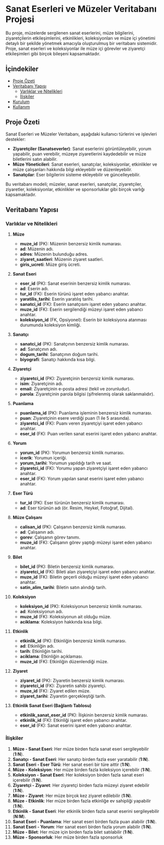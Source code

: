 # Sanat Eserleri ve Müzeler Veritabanı Projesi

Bu proje, müzelerde sergilenen sanat eserlerini, müze bilgilerini, ziyaretçilerin etkileşimlerini, etkinlikleri, koleksiyonları ve müze içi yönetimi detaylı bir şekilde yönetmek amacıyla oluşturulmuş bir veritabanı sistemidir. Proje, sanat eserleri ve koleksiyonlar ile müze içi görevler ve ziyaretçi etkileşimleri gibi birçok bileşeni kapsamaktadır.

## İçindekiler

- [Proje Özeti](#proje-özeti)
- [Veritabanı Yapısı](#veritabanı-yapısı)
  - [Varlıklar ve Nitelikleri](#varlıklar-ve-nitelikleri)
  - [İlişkiler](#ilişkiler)
- [Kurulum](#kurulum)
- [Kullanım](#kullanım)

## Proje Özeti

Sanat Eserleri ve Müzeler Veritabanı, aşağıdaki kullanıcı türlerini ve işlevleri destekler:

- **Ziyaretçiler (Sanatseverler)**: Sanat eserlerini görüntüleyebilir, yorum yapabilir, puan verebilir, müzeye ziyaretlerini kaydedebilir ve müze biletlerini satın alabilir.
- **Müze Yöneticileri**: Sanat eserleri, sanatçılar, koleksiyonlar, etkinlikler ve müze çalışanları hakkında bilgi ekleyebilir ve düzenleyebilir.
- **Sanatçılar**: Eser bilgilerini sisteme ekleyebilir ve güncelleyebilir.

Bu veritabanı modeli; müzeler, sanat eserleri, sanatçılar, ziyaretçiler, ziyaretler, koleksiyonlar, etkinlikler ve sponsorluklar gibi birçok varlığı kapsamaktadır.

## Veritabanı Yapısı

### Varlıklar ve Nitelikleri

1. **Müze**
   - **muze_id** (PK): Müzenin benzersiz kimlik numarası.
   - **ad**: Müzenin adı.
   - **adres**: Müzenin bulunduğu adres.
   - **ziyaret_saatleri**: Müzenin ziyaret saatleri.
   - **giris_ucreti**: Müze giriş ücreti.

2. **Sanat Eseri**
   - **eser_id** (PK): Sanat eserinin benzersiz kimlik numarası.
   - **ad**: Eserin adı.
   - **tur_id** (FK): Eserin türünü işaret eden yabancı anahtar.
   - **yaratilis_tarihi**: Eserin yaratılış tarihi.
   - **sanatci_id** (FK): Eserin sanatçısını işaret eden yabancı anahtar.
   - **muze_id** (FK): Eserin sergilendiği müzeyi işaret eden yabancı anahtar.
   - **koleksiyon_id** (FK, Opsiyonel): Eserin bir koleksiyona atanması durumunda koleksiyon kimliği.

3. **Sanatçı**
   - **sanatci_id** (PK): Sanatçının benzersiz kimlik numarası.
   - **ad**: Sanatçının adı.
   - **dogum_tarihi**: Sanatçının doğum tarihi.
   - **biyografi**: Sanatçı hakkında kısa bilgi.

4. **Ziyaretçi**
   - **ziyaretci_id** (PK): Ziyaretçinin benzersiz kimlik numarası.
   - **isim**: Ziyaretçinin adı.
   - **email**: Ziyaretçinin e-posta adresi (tekil ve zorunludur).
   - **parola**: Ziyaretçinin parola bilgisi (şifrelenmiş olarak saklanmalıdır).

5. **Puanlama**
   - **puanlama_id** (PK): Puanlama işleminin benzersiz kimlik numarası.
   - **puan**: Ziyaretçinin esere verdiği puan (1 ile 5 arasında).
   - **ziyaretci_id** (FK): Puanı veren ziyaretçiyi işaret eden yabancı anahtar.
   - **eser_id** (FK): Puan verilen sanat eserini işaret eden yabancı anahtar.

6. **Yorum**
   - **yorum_id** (PK): Yorumun benzersiz kimlik numarası.
   - **icerik**: Yorumun içeriği.
   - **yorum_tarihi**: Yorumun yapıldığı tarih ve saat.
   - **ziyaretci_id** (FK): Yorumu yapan ziyaretçiyi işaret eden yabancı anahtar.
   - **eser_id** (FK): Yorum yapılan sanat eserini işaret eden yabancı anahtar.

7. **Eser Türü**
   - **tur_id** (PK): Eser türünün benzersiz kimlik numarası.
   - **ad**: Eser türünün adı (ör. Resim, Heykel, Fotoğraf, Dijital).

8. **Müze Çalışanı**
   - **calisan_id** (PK): Çalışanın benzersiz kimlik numarası.
   - **ad**: Çalışanın adı.
   - **gorev**: Çalışanın görev tanımı.
   - **muze_id** (FK): Çalışanın görev yaptığı müzeyi işaret eden yabancı anahtar.

9. **Bilet**
   - **bilet_id** (PK): Biletin benzersiz kimlik numarası.
   - **ziyaretci_id** (FK): Bileti alan ziyaretçiyi işaret eden yabancı anahtar.
   - **muze_id** (FK): Biletin geçerli olduğu müzeyi işaret eden yabancı anahtar.
   - **satin_alim_tarihi**: Biletin satın alındığı tarih.

10. **Koleksiyon**
    - **koleksiyon_id** (PK): Koleksiyonun benzersiz kimlik numarası.
    - **ad**: Koleksiyonun adı.
    - **muze_id** (FK): Koleksiyonun ait olduğu müze.
    - **aciklama**: Koleksiyon hakkında kısa bilgi.

11. **Etkinlik**
    - **etkinlik_id** (PK): Etkinliğin benzersiz kimlik numarası.
    - **ad**: Etkinliğin adı.
    - **tarih**: Etkinliğin tarihi.
    - **aciklama**: Etkinliğin açıklaması.
    - **muze_id** (FK): Etkinliğin düzenlendiği müze.

12. **Ziyaret**
    - **ziyaret_id** (PK): Ziyaretin benzersiz kimlik numarası.
    - **ziyaretci_id** (FK): Ziyaretin sahibi ziyaretçi.
    - **muze_id** (FK): Ziyaret edilen müze.
    - **ziyaret_tarihi**: Ziyaretin gerçekleştiği tarih.

13. **Etkinlik Sanat Eseri (Bağlantı Tablosu)**
    - **etkinlik_sanat_eser_id** (PK): İlişkinin benzersiz kimlik numarası.
    - **etkinlik_id** (FK): Etkinliği işaret eden yabancı anahtar.
    - **eser_id** (FK): Sanat eserini işaret eden yabancı anahtar.

### İlişkiler

1. **Müze - Sanat Eseri**: Her müze birden fazla sanat eseri sergileyebilir (**1:N**).
2. **Sanatçı - Sanat Eseri**: Her sanatçı birden fazla eser yaratabilir (**1:N**).
3. **Sanat Eseri - Eser Türü**: Her sanat eseri bir türe aittir (**1:N**).
4. **Müze - Koleksiyon**: Her müze birden fazla koleksiyon içerebilir (**1:N**).
5. **Koleksiyon - Sanat Eseri**: Her koleksiyon birden fazla sanat eseri içerebilir (**1:N**).
6. **Ziyaretçi - Ziyaret**: Her ziyaretçi birden fazla müzeyi ziyaret edebilir (**1:N**).
7. **Müze - Ziyaret**: Her müze birçok kez ziyaret edilebilir (**1:N**).
8. **Müze - Etkinlik**: Her müze birden fazla etkinliğe ev sahipliği yapabilir (**1:N**).
9. **Etkinlik - Sanat Eseri**: Her etkinlik birden fazla sanat eserini sergileyebilir (**N:M**).
10. **Sanat Eseri - Puanlama**: Her sanat eseri birden fazla puan alabilir (**1:N**).
11. **Sanat Eseri - Yorum**: Her sanat eseri birden fazla yorum alabilir (**1:N**).
12. **Müze - Bilet**: Her müze için birden fazla bilet satılabilir (**1:N**).
13. **Müze - Sponsorluk**: Her müze birden fazla sponsorluk
